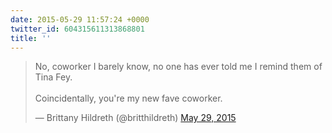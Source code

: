 ```yaml
---
date: 2015-05-29 11:57:24 +0000
twitter_id: 604315611313868801
title: ''
---
```


<blockquote class="twitter-tweet"><p lang="en" dir="ltr">No, coworker I barely know, no one has ever told me I remind them of Tina Fey.<br><br>Coincidentally, you&#39;re my new fave coworker.</p>&mdash; Brittany Hildreth (@britthildreth) <a href="https://twitter.com/britthildreth/status/604313721415012352?ref_src=twsrc%5Etfw">May 29, 2015</a></blockquote>
<script async src="https://platform.twitter.com/widgets.js" charset="utf-8"></script>
